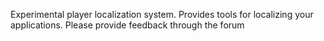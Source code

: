 Experimental player localization system. Provides tools for localizing your applications. Please provide feedback through the forum <URL>
